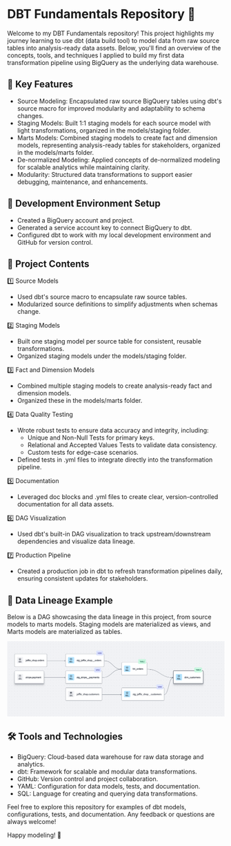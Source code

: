 # DBT Fundamentals Repository 🚀

Welcome to my DBT Fundamentals repository! This project highlights my journey learning to use dbt (data build tool) to model data from raw source tables into analysis-ready data assets. Below, you'll find an overview of the concepts, tools, and techniques I applied to build my first data transformation pipeline using BigQuery as the underlying data warehouse.

## 🌟 Key Features

  - Source Modeling: Encapsulated raw source BigQuery tables using dbt's source macro for improved modularity and adaptability to schema changes.
  - Staging Models: Built 1:1 staging models for each source model with light transformations, organized in the models/staging folder.
  - Marts Models: Combined staging models to create fact and dimension models, representing analysis-ready tables for stakeholders, organized in the models/marts folder.
  - De-normalized Modeling: Applied concepts of de-normalized modeling for scalable analytics while maintaining clarity.
  - Modularity: Structured data transformations to support easier debugging, maintenance, and enhancements.

## 🔧 Development Environment Setup

  - Created a BigQuery account and project.
  - Generated a service account key to connect BigQuery to dbt.
  - Configured dbt to work with my local development environment and GitHub for version control.

## 📖 Project Contents
1️⃣ Source Models

  - Used dbt's source macro to encapsulate raw source tables.
  - Modularized source definitions to simplify adjustments when schemas change.

2️⃣ Staging Models

  - Built one staging model per source table for consistent, reusable transformations.
  - Organized staging models under the models/staging folder.

3️⃣ Fact and Dimension Models

  - Combined multiple staging models to create analysis-ready fact and dimension models.
  - Organized these in the models/marts folder.

4️⃣ Data Quality Testing

  - Wrote robust tests to ensure data accuracy and integrity, including:
    - Unique and Non-Null Tests for primary keys.
    - Relational and Accepted Values Tests to validate data consistency.
    - Custom tests for edge-case scenarios.
  - Defined tests in .yml files to integrate directly into the transformation pipeline.

5️⃣ Documentation

  - Leveraged doc blocks and .yml files to create clear, version-controlled documentation for all data assets.

6️⃣ DAG Visualization

  - Used dbt's built-in DAG visualization to track upstream/downstream dependencies and visualize data lineage.

7️⃣ Production Pipeline

  - Created a production job in dbt to refresh transformation pipelines daily, ensuring consistent updates for stakeholders.

## 🌳 Data Lineage Example

Below is a DAG showcasing the data lineage in this project, from source models to marts models. Staging models are materialized as views, and Marts models are materialized as tables.

![DAG](dbt-dag.jpg)


## 🛠️ Tools and Technologies

  - BigQuery: Cloud-based data warehouse for raw data storage and analytics.
  - dbt: Framework for scalable and modular data transformations.
  - GitHub: Version control and project collaboration.
  - YAML: Configuration for data models, tests, and documentation.
  - SQL: Language for creating and querying data transformations.

Feel free to explore this repository for examples of dbt models, configurations, tests, and documentation. Any feedback or questions are always welcome!

Happy modeling! 🎉
